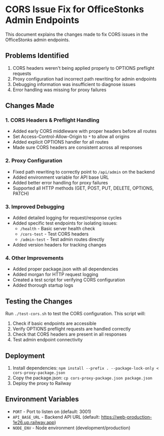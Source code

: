 # CORS Issue Fix for OfficeStonks Admin Endpoints

This document explains the changes made to fix CORS issues in the OfficeStonks admin endpoints.

## Problems Identified

1. CORS headers weren't being applied properly to OPTIONS preflight requests
2. Proxy configuration had incorrect path rewriting for admin endpoints
3. Debugging information was insufficient to diagnose issues
4. Error handling was missing for proxy failures

## Changes Made

### 1. CORS Headers & Preflight Handling

- Added early CORS middleware with proper headers before all routes
- Set Access-Control-Allow-Origin to `*` to allow all origins
- Added explicit OPTIONS handler for all routes
- Made sure CORS headers are consistent across all responses

### 2. Proxy Configuration 

- Fixed path rewriting to correctly point to `/api/admin` on the backend
- Added environment variable for API base URL
- Added better error handling for proxy failures
- Supported all HTTP methods (GET, POST, PUT, DELETE, OPTIONS, PATCH)

### 3. Improved Debugging

- Added detailed logging for request/response cycles
- Added specific test endpoints for isolating issues:
  - `/health` - Basic server health check
  - `/cors-test` - Test CORS headers
  - `/admin-test` - Test admin routes directly
- Added version headers for tracking changes

### 4. Other Improvements

- Added proper package.json with all dependencies
- Added morgan for HTTP request logging
- Created a test script for verifying CORS configuration
- Added thorough startup logs

## Testing the Changes

Run `./test-cors.sh` to test the CORS configuration. This script will:

1. Check if basic endpoints are accessible
2. Verify OPTIONS preflight requests are handled correctly
3. Check that CORS headers are present in all responses
4. Test admin endpoint connectivity

## Deployment

1. Install dependencies: `npm install --prefix . --package-lock-only < cors-proxy-package.json`
2. Copy the package.json: `cp cors-proxy-package.json package.json`
3. Deploy the proxy to Railway

## Environment Variables

- `PORT` - Port to listen on (default: 3001)
- `API_BASE_URL` - Backend API URL (default: https://web-production-1e26.up.railway.app)
- `NODE_ENV` - Node environment (development/production)